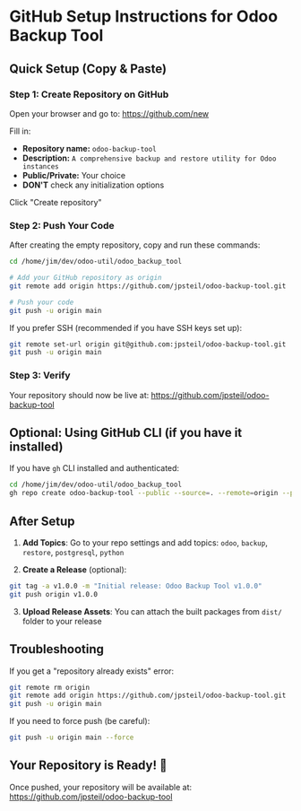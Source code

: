 # GitHub Setup Instructions for Odoo Backup Tool

## Quick Setup (Copy & Paste)

### Step 1: Create Repository on GitHub
Open your browser and go to: https://github.com/new

Fill in:
- **Repository name:** `odoo-backup-tool`
- **Description:** `A comprehensive backup and restore utility for Odoo instances`
- **Public/Private:** Your choice
- **DON'T** check any initialization options

Click "Create repository"

### Step 2: Push Your Code
After creating the empty repository, copy and run these commands:

```bash
cd /home/jim/dev/odoo-util/odoo_backup_tool

# Add your GitHub repository as origin
git remote add origin https://github.com/jpsteil/odoo-backup-tool.git

# Push your code
git push -u origin main
```

If you prefer SSH (recommended if you have SSH keys set up):
```bash
git remote set-url origin git@github.com:jpsteil/odoo-backup-tool.git
git push -u origin main
```

### Step 3: Verify
Your repository should now be live at:
https://github.com/jpsteil/odoo-backup-tool

## Optional: Using GitHub CLI (if you have it installed)

If you have `gh` CLI installed and authenticated:
```bash
cd /home/jim/dev/odoo-util/odoo_backup_tool
gh repo create odoo-backup-tool --public --source=. --remote=origin --push
```

## After Setup

1. **Add Topics**: Go to your repo settings and add topics: `odoo`, `backup`, `restore`, `postgresql`, `python`

2. **Create a Release** (optional):
```bash
git tag -a v1.0.0 -m "Initial release: Odoo Backup Tool v1.0.0"
git push origin v1.0.0
```

3. **Upload Release Assets**: You can attach the built packages from `dist/` folder to your release

## Troubleshooting

If you get a "repository already exists" error:
```bash
git remote rm origin
git remote add origin https://github.com/jpsteil/odoo-backup-tool.git
git push -u origin main
```

If you need to force push (be careful):
```bash
git push -u origin main --force
```

## Your Repository is Ready! 🎉

Once pushed, your repository will be available at:
https://github.com/jpsteil/odoo-backup-tool